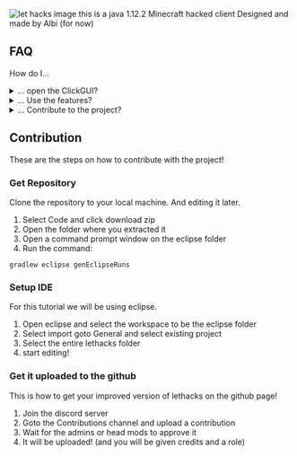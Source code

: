 ![let hacks image](https://i.imgur.com/PiOKePR.jpg)
this is a java 1.12.2 Minecraft hacked client Designed and made by Albi (for now)

## FAQ

How do I...

<details>
  <summary>... open the ClickGUI?</summary>

> There is no click gui yet we are still working on that. Commands only!

</details>

<details>
  <summary>... Use the features?</summary>

> Features can be used with the following commands:

</details>

<details>
  <summary>... Contribute to the project?</summary>

> Check the next section on instructions!

</details>

## Contribution
These are the steps on how to contribute with the project!

### Get Repository

Clone the repository to your local machine. And editing it later.
1. Select Code and click download zip
2. Open the folder where you extracted it
3. Open a command prompt window on the eclipse folder
4. Run the command:
```
gradlew eclipse genEclipseRuns
```
### Setup IDE
For this tutorial we will be using eclipse.
1. Open eclipse and select the workspace to be the eclipse folder
2. Select import goto General and select existing project
3. Select the entire lethacks folder
4. start editing!

### Get it uploaded to the github
This is how to get your improved version of lethacks on the github page!
1. Join the discord server
2. Goto the Contributions channel and upload a contribution
3. Wait for the admins or head mods to approve it
4. It will be uploaded! (and you will be given credits and a role) 
